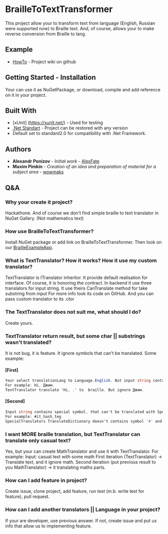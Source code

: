 # BrailleToTextTransformer
This project allow your to transform text from language (English, Russian were supported now) to Braille text.
And, of course, allows your to make reverse conversion from Braille to lang.
## Example
* [HowTo](https://github.com/AlexFate/BrailleToTextTransformer/wiki) - Project wiki on github
## Getting Started - Installation
Your can use it as NuGetPackage, or download, compile and add reference on it in your project.
## Built With
* [xUnit] (https://xunit.net/) - Used for testing
* [.Net Standart](https://docs.microsoft.com/en-us/dotnet/standard/net-standard) - Project can be restored with any version
* Default set to standard2.0 for compatibility with .Net Framework.
## Authors
* **Alexandr Ponizov** - *Initial work* - [AlexFate](https://github.com/AlexFate)
* **Maxim Pimkin** - *Creation of an idea and preparation of material for a subject area* - [wowmaks](https://gitlab.com/wowmaks)
## Q&A
### Why your create it project?
Hackathone. And of course we don't find simple braille to text translator in NuGet Gallery. (Not mathematics text)          

### How use BrailleToTextTransformer?
Install NuGet package or add link on BrailleToTextTransformer. Then look on our [BrailleExampleApp](https://github.com/AlexFate/BrailleToTextTransformer/tree/master/BrailleExampleApp).

### What is TextTranslator? How it works? How it use my custom translator?
TextTranslator is ITranslator inheritor. It provide default realisation for interface. Of course, it is honoring the contract.
In backend it use three translators for input string. It use theirs CanTranslate method for take substring from input
For more info look its code on GitHub.
And you can pass custom translator to its .ctor
### The TextTranslator does not suit me, what should I do?
Create yours.           

### TextTranslator return result, but some char || substrings wasn't translated?
It is not bug, it is feature. It ignore symbols that can't be translated.
Some example:
#### [First]
```c#
Your select translationLang to Language.English. But input string contains russian symbol.
For example: Hi, Джим.
TextTranslator translate 'Hi, .' to  braille. But ignore Джим.
```
#### [Second]
```c#
Input string contains special symbol, that can't be translated with SpecialTranslator.
For example: #it_hash_teg
SpecialTranslators TranslateDictionary doesn't contains symbol '#' and '_', of course it can't translate it.
```
### I want MORE braille translation, but TextTranslator can translate only casual text?
Yes, but your can create MathTranslator and use it with TextTranslator. For example:
Input: casual text with some math
First iteration (TextTranslator) -> Translate text, and it ignore math.
Second iteration (put previous result to you MathTranslator) -> it translating maths parts.
### How can I add feature in project?
Create issue, clone project, add feature, run test (m.b. write test for feature), pull request.
### How can I add another translators || Language in your project?
If your are developer, use previous answer. If not, create issue and put us info that allow us to implementing feature.
